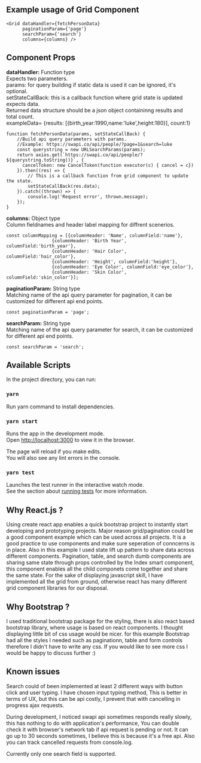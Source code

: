 ## Example usage of Grid Component 

```
<Grid dataHandler={fetchPersonData}
      paginationParam={'page'}
      searchParam={'search'}
      columns={columns} />
```


## Component Props

**dataHandler:** Function type  
Expects two parameters.  
params: for query building if static data is used it can be ignored, it's optional.  
setStateCallBack: this is a callback function where grid state is updated expects data.  
Returned data structure should be a json object containinng results and total count.  
exampleData= {results: [{birth_year:1990,name:'luke',height:180}], count:1}  
```
function fetchPersonData(params, setStateCallBack) {
    //Build api query parameters with params.
    //Example: https://swapi.co/api/people/?page=1&search=luke
    const querystring = new URLSearchParams(params);
    return axios.get(`https://swapi.co/api/people/?${querystring.toString()}`, {
      cancelToken: new CancelToken(function executor(c) { cancel = c})
    }).then((res) => {
        // This is a callback function from grid component to update the state.
        setStateCallBack(res.data);
    }).catch((thrown) => {
        console.log('Request error', thrown.message);
    });
}
```

**columns:** Object type   
Column fieldnames and header label mapping for diffrent scenerios.  

```
const columnMapping = [{columnHeader: 'Name', columnField:'name'}, 
                 {columnHeader: 'Birth Year', columnField:'birth_year'},
                 {columnHeader: 'Hair Color', columnField:'hair_color'},
                 {columnHeader: 'Height', columnField:'height'},
                 {columnHeader: 'Eye Color', columnField:'eye_color'},
                 {columnHeader: 'Skin Color', columnField:'skin_color'}];
```

**paginationParam:** String type    
Matching name of the api query parameter for pagination, it can be customized for different api end points. 

```
const paginationParam = 'page';
```
   
**searchParam:** String type    
Matching name of the api query parameter for search, it can be customized for different api end points.  
```
const searchParam = 'search';
```


## Available Scripts

In the project directory, you can run:

### `yarn`

Run yarn command to install dependencies.

### `yarn start`

Runs the app in the development mode.<br />
Open [http://localhost:3000](http://localhost:3000) to view it in the browser.

The page will reload if you make edits.<br />
You will also see any lint errors in the console.

### `yarn test`

Launches the test runner in the interactive watch mode.<br />
See the section about [running tests](https://facebook.github.io/create-react-app/docs/running-tests) for more information.

## Why React.js ?

Using create react app enables a quick bootstrap project to instantly start developing and prototyping projects. Major reason grid/pagination could be a good component example which can be used across all projects. It is a good practice to use components and make sure seperation of conncerns is in place. Also in this example I used state lift up pattern to share data across different components.
Pagination, table, and search dumb components are sharing same state through props controlled by the Index smart component, this component enables all the child componets come together and share the same state. For the sake of displaying javascript skill, I have implemented all the grid from ground, otherwise react has many different grid component libraries for our disposal. 

## Why Bootstrap ?
I used traditional bootstrap package for the styling, there is also react based bootstrap library, where usage is based on react components. I thought displaying little bit of css usage would be nicer.  for this example Bootstrap had all the styles I needed such as paginationn, table and form controls therefore I didn't have to write any css. If you would like to see more css I would be happy to discuss further :)

## Known issues
Search could of been implemented at least 2 different ways with button click and user typing. I have chosen input typing method, This is better in terms of UX, but this can be api costly, I prevent that with cancelling in progress ajax requests.  
  
During development, I noticed swapi api sometimes responds really slowly, this has nothing to do with application's performance, You can double check it with browser's network tab if api request is pending or not. It can go up to 30 seconds sometimes, I believe this is because it's a free api. Also you can track cancelled requests from console.log.  
  
Currently only one search field is supported.
